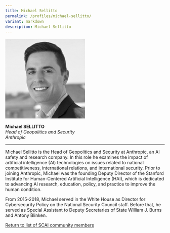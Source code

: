 ```yaml
---
title: Michael Sellitto
permalink: /profiles/michael-sellitto/
variant: markdown
description: Michael Sellitto
---
```

<div style="width:50%"><img src="/images/People/michael_sellitto.jpeg" alt="Michael Sellitto"></div>

**Michael SELLITTO**<br>*Head of Geopolitics and Security*<br>*Anthropic*<br>

---

Michael Sellitto is the Head of Geopolitics and Security at Anthropic, an AI safety and research company. In this role he examines the impact of artificial intelligence (AI) technologies on issues related to national competitiveness, international relations, and international security. Prior to joining Anthropic, Michael was the founding Deputy Director of the Stanford Institute for Human-Centered Artificial Intelligence (HAI), which is dedicated to advancing AI research, education, policy, and practice to improve the human condition. 

From 2015-2018, Michael served in the White House as Director for Cybersecurity Policy on the National Security Council staff. Before that, he served as Special Assistant to Deputy Secretaries of State William J. Burns and Antony Blinken.

[Return to list of SCAI community members](/community)